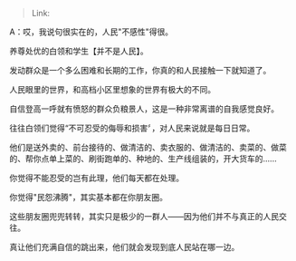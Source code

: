 > Link: 

A：哎，我说句很实在的，人民"不感性"得很。

养尊处优的白领和学生【并不是人民】。

发动群众是一个多么困难和长期的工作，你真的和人民接触一下就知道了。

人民眼里的世界，和高档小区里想象的世界有极大的不同。

自信登高一呼就有愤怒的群众负粮景人，这是一种非常离谱的自我感觉良好。

往往白领们觉得“不可忍受的侮辱和损害〞，对人民来说就是每日日常。

他们是送外卖的、前台接待的、做清洁的、卖衣服的、做清洁的、卖菜的、做菜的、帮你点单上菜的、刷街跑单的、种地的、生产线组装的，开大货车的......

你觉得不能忍受的岂有此理，他们每天都在处理。

你觉得"民怨沸腾"，其实基本都在你朋友圈。

这些朋友圈兜兜转转，其实只是极少的一群人——因为他们并不与真正的人民交往。

真让他们充满自信的跳出来，他们就会发现到底人民站在哪一边。